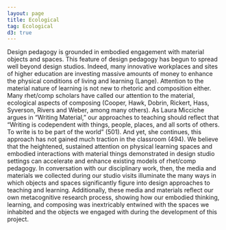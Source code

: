 ```yaml
---
layout: page
title: Ecological
tag: Ecological
d3: true
---
```

Design pedagogy is grounded in embodied engagement with material objects and spaces. This feature of design pedagogy has begun to spread well beyond design studios. Indeed, many innovative workplaces and sites of higher education are investing massive amounts of money to enhance the physical conditions of living and learning (Lange). Attention to the material nature of learning is not new to rhetoric and composition either. Many rhet/comp scholars have called our attention to the material, ecological aspects of composing (Cooper, Hawk, Dobrin, Rickert, Hass, Syverson, Rivers and Weber, among many others). As Laura Micciche argues in “Writing Material,” our approaches to teaching should reflect that “Writing is codependent with things, people, places, and all sorts of others. To write is to be part of the world” (501). And yet, she continues, this approach has not gained much traction in the classroom (494). We believe that the heightened, sustained attention on physical learning spaces and embodied interactions with material things demonstrated in design studio settings can accelerate and enhance existing models of rhet/comp pedagogy. In conversation with our disciplinary work, then, the media and materials we collected during our studio visits illuminate the many ways in which objects and spaces significantly figure into design approaches to teaching and learning. Additionally, these media and materials reflect our own metacognitive research process, showing how our embodied thinking, learning, and composing was inextricably entwined with the spaces we inhabited and the objects we engaged with during the development of this project.

<script type="text/javascript">
    var w = window.innerWidth > 960 ? 960 : (window.innerWidth || 960),
        h = 200,
        radius = 5.25,
        links = [],
        simulate = true,
        zoomToAdd = true,
        // https://github.com/mbostock/d3/blob/master/lib/colorbrewer/colorbrewer.js#L105
        color = d3.scale.quantize().domain([10000,
        7250]).range(["#ffffff","#fcfcfc","#fafafa","#f8f8f8","#f6f6f6","#f4f4f4","#f2f2f2","#f0f0f0"])

    var numVertices = (w*h) / 1000;
    var vertices = d3.range(numVertices).map(function(i) {
        angle = radius * (i+10);
        return {x: angle*Math.cos(angle)+(w/2), y: angle*Math.sin(angle)+(h/2)};
    });
    var d3_geom_voronoi = d3.geom.voronoi().x(function(d) { return d.x; }).y(function(d) { return d.y; })
    var prevEventScale = 1;
    var zoom = d3.behavior.zoom().on("zoom", function(d,i) {
        if (zoomToAdd){
          if (d3.event.scale > prevEventScale) {
              angle = radius * vertices.length;
              vertices.push({x: angle*Math.cos(angle)+(w/2), y: angle*Math.sin(angle)+(h/2)})
          } else if (vertices.length > 2 && d3.event.scale != prevEventScale) {
              vertices.pop();
          }
          force.nodes(vertices).start()
        } else {
          if (d3.event.scale > prevEventScale) {
            radius+= .01
          } else {
            radius -= .01
          }
          vertices.forEach(function(d, i) {
            angle = radius * (i+10);
            vertices[i] = {x: angle*Math.cos(angle)+(w/2), y: angle*Math.sin(angle)+(h/2)};
          });
          force.nodes(vertices).start()
        }
        prevEventScale = d3.event.scale;
    });

    d3.select(window)
      .on("keydown", function() {
        // shift
        if(d3.event.keyCode == 16) {
          zoomToAdd = false
        }

        // s
        if(d3.event.keyCode == 83) {
          simulate = !simulate
          if(simulate) {
            force.start()
          } else {
            force.stop()
          }
        }
      })
      .on("keyup", function() {
        zoomToAdd = true
      })

    var svg = d3.select("#graphic")
            .append("svg")
            .attr("width", '100%')
            .attr("height", '100px')
            .call(zoom)

    var force = d3.layout.force()
            .charge(-300)
            .size([w, h])
            .on("tick", update);

    force.nodes(vertices).start();

    var circle = svg.selectAll("circle");
    var path = svg.selectAll("path");
    var link = svg.selectAll("line");

    function update(e) {
        path = path.data(d3_geom_voronoi(vertices))
        path.enter().append("path")
            // drag node by dragging cell
            .call(d3.behavior.drag()
              .on("drag", function(d, i) {
                  vertices[i] = {x: vertices[i].x + d3.event.dx, y: vertices[i].y + d3.event.dy}
              })
            )
            .style("fill", function(d, i) { return color(0) })
            .style("fill-opacity",0.75)
        path.attr("d", function(d) { return "M" + d.join("L") + "Z"; })
            .transition().duration(150).style("fill", function(d, i) { return color(d3.geom.polygon(d).area()) })
        path.exit().remove();

        circle = circle.data(vertices)
        circle.enter().append("circle")
              .attr("r", 0)
              .transition().duration(1000).attr("r", 5);
        circle.attr("cx", function(d) { return d.x; })
              .attr("cy", function(d) { return d.y; });
        circle.exit().transition().attr("r", 0).remove();

        link = link.data(d3_geom_voronoi.links(vertices))
        link.enter().append("line")
        link.attr("x1", function(d) { return d.source.x; })
            .attr("y1", function(d) { return d.source.y; })
            .attr("x2", function(d) { return d.target.x; })
            .attr("y2", function(d) { return d.target.y; })

        link.exit().remove()

        if(!simulate) force.stop()
    }
</script>
